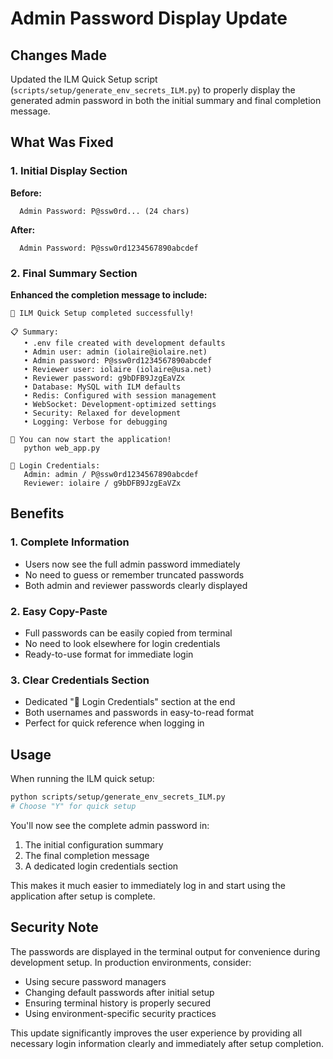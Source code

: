# Admin Password Display Update

## Changes Made

Updated the ILM Quick Setup script (`scripts/setup/generate_env_secrets_ILM.py`) to properly display the generated admin password in both the initial summary and final completion message.

## What Was Fixed

### 1. **Initial Display Section**
**Before:**
```
  Admin Password: P@ssw0rd... (24 chars)
```

**After:**
```
  Admin Password: P@ssw0rd1234567890abcdef
```

### 2. **Final Summary Section**
**Enhanced the completion message to include:**
```
🎉 ILM Quick Setup completed successfully!

📋 Summary:
   • .env file created with development defaults
   • Admin user: admin (iolaire@iolaire.net)
   • Admin password: P@ssw0rd1234567890abcdef
   • Reviewer user: iolaire (iolaire@usa.net)
   • Reviewer password: g9bDFB9JzgEaVZx
   • Database: MySQL with ILM defaults
   • Redis: Configured with session management
   • WebSocket: Development-optimized settings
   • Security: Relaxed for development
   • Logging: Verbose for debugging

🚀 You can now start the application!
   python web_app.py

🔑 Login Credentials:
   Admin: admin / P@ssw0rd1234567890abcdef
   Reviewer: iolaire / g9bDFB9JzgEaVZx
```

## Benefits

### 1. **Complete Information**
- Users now see the full admin password immediately
- No need to guess or remember truncated passwords
- Both admin and reviewer passwords clearly displayed

### 2. **Easy Copy-Paste**
- Full passwords can be easily copied from terminal
- No need to look elsewhere for login credentials
- Ready-to-use format for immediate login

### 3. **Clear Credentials Section**
- Dedicated "🔑 Login Credentials" section at the end
- Both usernames and passwords in easy-to-read format
- Perfect for quick reference when logging in

## Usage

When running the ILM quick setup:

```bash
python scripts/setup/generate_env_secrets_ILM.py
# Choose "Y" for quick setup
```

You'll now see the complete admin password in:
1. The initial configuration summary
2. The final completion message
3. A dedicated login credentials section

This makes it much easier to immediately log in and start using the application after setup is complete.

## Security Note

The passwords are displayed in the terminal output for convenience during development setup. In production environments, consider:
- Using secure password managers
- Changing default passwords after initial setup
- Ensuring terminal history is properly secured
- Using environment-specific security practices

This update significantly improves the user experience by providing all necessary login information clearly and immediately after setup completion.